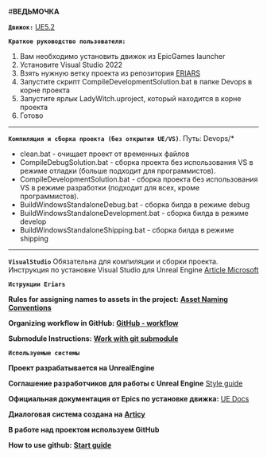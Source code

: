 #**ВЕДЬМОЧКА**

**`Движок:`** [UE5.2](https://www.unrealengine.com/en-US/unreal-engine-5)

**`Краткое руководство пользователя:`**
1) Вам необходимо установить движок из EpicGames launcher
2) Установите Visual Studio 2022
3) Взять нужную ветку проекта из репозитория [ERIARS](https://github.com/eriarsworkspace/Witch_DEV)
4) Запустите скрипт CompileDevelopmentSolution.bat в папке Devops в корне проекта
5) Запустите ярлык LadyWitch.uproject, который находится в корне проекта
6) Готово
______________________________________________________________________________________________________________________________________________________

**`Компиляция и сборка проекта (без открытия UE/VS)`**.
Путь: Devops/*  
- clean.bat - очищает проект от временных файлов  
- CompileDebugSolution.bat - сборка проекта без использования VS в режиме отладки (больше подходит для программистов).
- CompileDevelopmentSolution.bat - сборка проекта без использования VS в режиме разработки (подходит для всех, кроме программистов).
- BuildWindowsStandaloneDebug.bat - сборка билда в режиме debug
- BuildWindowsStandaloneDevelopment.bat - сборка билда в режиме develop
- BuildWindowsStandaloneShipping.bat - сборка билда в режиме shipping
______________________________________________________________________________________________________________________________________________________


**`VisualStudio`**
Обязательна для компиляции и сборки проекта.
Инструкция по установке Visual Studio для Unreal Engine
[Article Microsoft](https://learn.microsoft.com/ru-ru/visualstudio/gamedev/unreal/get-started/vs-tools-unreal-install)



**`Иструкции Eriars`**

**Rules for assigning names to assets in the project:**
[**Asset Naming Conventions**](https://docs.google.com/document/d/1P-nj5tPuQgQhhPeRpqPocrDBfDwAnqlnrilPRDzz00k/edit?usp=sharing)

**Organizing workflow in GitHub:**
[**GitHub - workflow**](https://docs.google.com/document/d/1MWy4xSIaPwwzCRxYvt94_PUbkp4fQyH1QzjA3ymBWO0/edit?usp=sharing)

**Submodule Instructions:**
[**Work with git submodule**](https://docs.google.com/document/d/1IHD93UpOzJpITay3H0-jX1FL1BFq1fg8vLWgMuzOA6E/edit?usp=sharing)


**`Используемые системы`**

**Проект разрабатывается на UnrealEngine**

**Соглашение разработчиков для работы с Unreal Engine**
[Style guide](https://github.com/Allar/ue5-style-guide)

**Официальная документация от Epics по установке движка:**
[UE Docs](https://docs.unrealengine.com/5.2/en-US/setting-up-visual-studio-development-environment-for-cplusplus-projects-in-unreal-engine/)  

**Диалоговая система создана на** 
[**Articy**](https://www.articy.com/en/)

**В работе над проектом используем GitHub**

**How to use github:**
[**Start guide**](https://docs.github.com/ru/get-started/start-your-journey)

